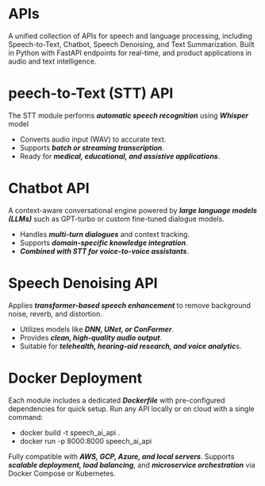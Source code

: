 # APIs
A unified collection of APIs for speech and language processing, including Speech-to-Text, Chatbot, Speech Denoising, and Text Summarization. Built in Python with FastAPI endpoints for real-time, and product applications in audio and text intelligence.

# peech-to-Text (STT) API
The STT module performs ***automatic speech recognition*** using ***Whisper*** model
- Converts audio input (WAV) to accurate text.
- Supports ***batch or streaming transcription***.
- Ready for ***medical, educational, and assistive applications***.

# Chatbot API
A context-aware conversational engine powered by ***large language models (LLMs)*** such as GPT-turbo or custom fine-tuned dialogue models.
- Handles ***multi-turn dialogues*** and context tracking.
- Supports ***domain-specific knowledge integration***.
- ***Combined with STT for voice-to-voice assistants***.

# Speech Denoising API
Applies ***transformer-based speech enhancement*** to remove background noise, reverb, and distortion.
- Utilizes models like ***DNN, UNet, or ConFormer***.
- Provides ***clean, high-quality audio output***.
- Suitable for ***telehealth, hearing-aid research, and voice analytic***s.

# Docker Deployment
Each module includes a dedicated ***Dockerfile*** with pre-configured dependencies for quick setup.
Run any API locally or on cloud with a single command:
- docker build -t speech_ai_api .
- docker run -p 8000:8000 speech_ai_api

Fully compatible with ***AWS, GCP, Azure, and local servers***.
Supports ***scalable deployment, load balancing***, and ***microservice orchestration*** via Docker Compose or Kubernetes.
